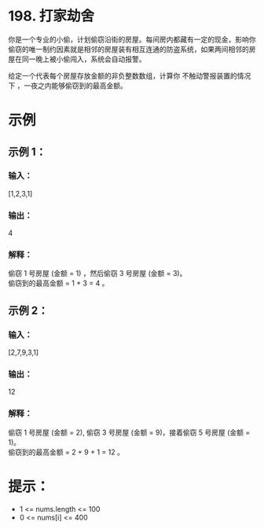 # 198. 打家劫舍
你是一个专业的小偷，计划偷窃沿街的房屋。每间房内都藏有一定的现金，影响你偷窃的唯一制约因素就是相邻的房屋装有相互连通的防盗系统，如果两间相邻的房屋在同一晚上被小偷闯入，系统会自动报警。

给定一个代表每个房屋存放金额的非负整数数组，计算你 不触动警报装置的情况下 ，一夜之内能够偷窃到的最高金额。

# 示例
## 示例 1：

### 输入：
[1,2,3,1]
### 输出：
4
### 解释：
偷窃 1 号房屋 (金额 = 1) ，然后偷窃 3 号房屋 (金额 = 3)。  
偷窃到的最高金额 = 1 + 3 = 4 。

## 示例 2：

### 输入：
[2,7,9,3,1]
### 输出：
12
### 解释：
偷窃 1 号房屋 (金额 = 2), 偷窃 3 号房屋 (金额 = 9)，接着偷窃 5 号房屋 (金额 = 1)。  
偷窃到的最高金额 = 2 + 9 + 1 = 12 。
 

# 提示：
- 1 <= nums.length <= 100
- 0 <= nums[i] <= 400